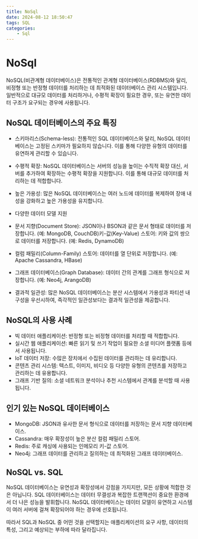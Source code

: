 ```yaml
---
title: NoSql
date: 2024-08-12 18:50:47
tags: SQL
categories:
    - Sql
---
```

# NoSql

NoSQL(비관계형 데이터베이스)은 전통적인 관계형 데이터베이스(RDBMS)와 달리, 비정형 또는 반정형 데이터를 처리하는 데 최적화된 데이터베이스 관리 시스템입니다. 일반적으로 대규모 데이터를 처리하거나, 수평적 확장이 필요한 경우, 또는 유연한 데이터 구조가 요구되는 경우에 사용됩니다.

## NoSQL 데이터베이스의 주요 특징

- 스키마리스(Schema-less): 전통적인 SQL 데이터베이스와 달리, NoSQL 데이터베이스는 고정된 스키마가 필요하지 않습니다. 이를 통해 다양한 유형의 데이터를 유연하게 관리할 수 있습니다.

- 수평적 확장: NoSQL 데이터베이스는 서버의 성능을 높이는 수직적 확장 대신, 서버를 추가하여 확장하는 수평적 확장을 지원합니다. 이를 통해 대규모 데이터를 처리하는 데 적합합니다.

- 높은 가용성: 많은 NoSQL 데이터베이스는 여러 노드에 데이터를 복제하여 장애 내성을 강화하고 높은 가용성을 유지합니다.


- 다양한 데이터 모델 지원
- 문서 지향(Document Store): JSON이나 BSON과 같은 문서 형태로 데이터를 저장합니다. (예: MongoDB, CouchDB)키-값(Key-Value) 스토어: 키와 값의 쌍으로 데이터를 저장합니다. (예: Redis, DynamoDB)
- 컬럼 패밀리(Column-Family) 스토어: 데이터를 열 단위로 저장합니다. (예: Apache Cassandra, HBase)
- 그래프 데이터베이스(Graph Database): 데이터 간의 관계를 그래프 형식으로 저장합니다. (예: Neo4j, ArangoDB)


- 결과적 일관성: 많은 NoSQL 데이터베이스는 분산 시스템에서 가용성과 파티션 내구성을 우선시하여, 즉각적인 일관성보다는 결과적 일관성을 제공합니다.


## NoSQL의 사용 사례

- 빅 데이터 애플리케이션: 반정형 또는 비정형 데이터를 처리할 때 적합합니다.
- 실시간 웹 애플리케이션: 빠른 읽기 및 쓰기 작업이 필요한 소셜 미디어 플랫폼 등에서 사용됩니다.
- IoT 데이터 저장: 수많은 장치에서 수집된 데이터를 관리하는 데 유리합니다.
- 콘텐츠 관리 시스템: 텍스트, 이미지, 비디오 등 다양한 유형의 콘텐츠를 저장하고 관리하는 데 유용합니다.
- 그래프 기반 질의: 소셜 네트워크 분석이나 추천 시스템에서 관계를 분석할 때 사용됩니다.


## 인기 있는 NoSQL 데이터베이스

- MongoDB: JSON과 유사한 문서 형식으로 데이터를 저장하는 문서 지향 데이터베이스.
- Cassandra: 매우 확장성이 높은 분산 컬럼 패밀리 스토어.
- Redis: 주로 캐싱에 사용되는 인메모리 키-값 스토어.
- Neo4j: 그래프 데이터를 관리하고 질의하는 데 최적화된 그래프 데이터베이스.


## NoSQL vs. SQL
NoSQL 데이터베이스는 유연성과 확장성에서 강점을 가지지만, 모든 상황에 적합한 것은 아닙니다. SQL 데이터베이스는 데이터 무결성과 복잡한 트랜잭션이 중요한 환경에서 더 나은 성능을 발휘합니다. NoSQL 데이터베이스는 데이터 모델이 유연하고 시스템이 여러 서버에 걸쳐 확장되어야 하는 경우에 선호됩니다.

따라서 SQL과 NoSQL 중 어떤 것을 선택할지는 애플리케이션의 요구 사항, 데이터의 특성, 그리고 예상되는 부하에 따라 달라집니다.